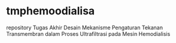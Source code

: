 # tmphemoodialisa
repository Tugas Akhir Desain Mekanisme Pengaturan Tekanan Transmembran dalam Proses Ultrafiltrasi pada Mesin Hemodialisis
